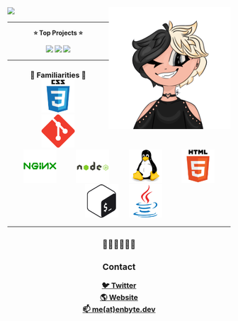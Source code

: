 <img src="https://enbyte.dev/banner">
<a href="https://enbyte.dev"><img src="https://raw.githubusercontent.com/enbytedev/enbytedev/main/assets/enbyte.png" align="right" height="275" /></a>

---

<p align="center"><b>⭐️ Top Projects ⭐️</b></p>
<div align="center">  
  <img src="https://raw.githubusercontent.com/Aerial-Laptop/Filing-Saucer/main/static/icon.png" height="150px" />  
  <img src="https://raw.githubusercontent.com/Aerial-Laptop/Anti-Airborne/main/icon.png" height="150px" />  
  <img src="https://raw.githubusercontent.com/Aerial-Laptop/YourBot/master/icon.png" height="150px" />  
</div>
<hr>
<h3 align="center"><b>🤔 Familiarities 🤔</b>
  <div align="center">    
    <img src="https://raw.githubusercontent.com/enbytedev/enbytedev/207f431f7c05cf2046a599b6b01dd274c2220465/assets/icons/css3.svg" height="75px" hspace="20"/>
    <img src="https://raw.githubusercontent.com/enbytedev/enbytedev/207f431f7c05cf2046a599b6b01dd274c2220465/assets/icons/git.svg" height="75px" hspace="20" />
    <img src="https://raw.githubusercontent.com/enbytedev/enbytedev/207f431f7c05cf2046a599b6b01dd274c2220465/assets/icons/nginx.svg" height="75px" hspace="20" />
    <img src="https://raw.githubusercontent.com/enbytedev/enbytedev/207f431f7c05cf2046a599b6b01dd274c2220465/assets/icons/nodejs.svg" height="75px" hspace="20" />
    <img src="https://raw.githubusercontent.com/enbytedev/enbytedev/207f431f7c05cf2046a599b6b01dd274c2220465/assets/icons/linux.svg" height="75px" hspace="20" />
    <img src="https://raw.githubusercontent.com/enbytedev/enbytedev/207f431f7c05cf2046a599b6b01dd274c2220465/assets/icons/html5.svg" height="75px" hspace="20" />
    <img src="https://raw.githubusercontent.com/enbytedev/enbytedev/207f431f7c05cf2046a599b6b01dd274c2220465/assets/icons/gnubash.svg" height="75px" hspace="20" />
    <img src="https://raw.githubusercontent.com/enbytedev/enbytedev/7287dabb567084803e3d0d4a49c2c6466f6c21fc/assets/icons/java.svg" height="75px" />
<hr><h3 align="center"><b>🏳️‍🌈🏳️‍⚧️🇺🇦</b></h3>
<h3>Contact</h3>
<a href="https://twitter.com/enbytedev/">🐦 Twitter</a><br>
<a href="https://enbyte.dev/">🌎 Website</a><br>
<a href="mailto:me@enbyte.dev">📫 me(at)enbyte.dev</a>
